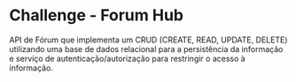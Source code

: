 # Challenge - Forum Hub

API de Fórum que implementa um CRUD (CREATE, READ, UPDATE, DELETE) utilizando uma base de dados relacional para a persistência da informação e serviço de autenticação/autorização para restringir o acesso à informação.
